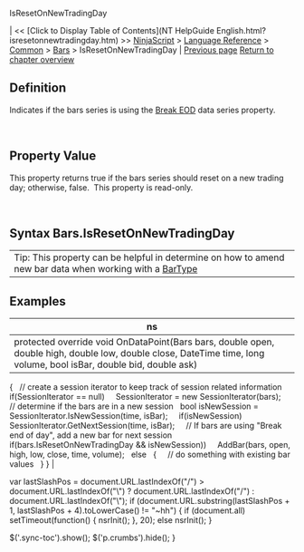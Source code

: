 ﻿










 


IsResetOnNewTradingDay







| &lt;&lt; [Click to Display Table of Contents](NT HelpGuide English.html?isresetonnewtradingday.htm) &gt;&gt;
 [NinjaScript](ninjascript.htm) &gt; [Language Reference](language_reference_wip.htm) &gt; [Common](common.htm) &gt; [Bars](bars.htm) &gt;
IsResetOnNewTradingDay | [Previous page](islastbarofsession.htm)
[Return to chapter overview](bars.htm)










Definition
----------


Indicates if the bars series is using the [Break EOD](break_at_eod.htm) data series property.  


 


Property Value
--------------


This property returns true if the bars series should reset on a new trading day; otherwise, false.  This property is read-only.


 


Syntax
Bars.IsResetOnNewTradingDay
----------------------------------





|  |
| --- |
| Tip: This property can be helpful in determine on how to amend new bar data when working with a [BarType](bars_type.htm) |





Examples
--------




| ns |
| --- |
| protected override void OnDataPoint(Bars bars, double open, double high, double low, double close, DateTime time, long volume, bool isBar, double bid, double ask)
{
   // create a session iterator to keep track of session related information
   if(SessionIterator == null)
     SessionIterator = new SessionIterator(bars);
 
   // determine if the bars are in a new session
   bool isNewSession = SessionIterator.IsNewSession(time, isBar);
 
   if(isNewSession)
     SessionIterator.GetNextSession(time, isBar);
 
   // If bars are using "Break end of day", add a new bar for next session
   if(bars.IsResetOnNewTradingDay &amp;&amp; isNewSession))
     AddBar(bars, open, high, low, close, time, volume);
   else
   {
     // do something with existing bar values
   }
} |






 
 var lastSlashPos = document.URL.lastIndexOf("/") &gt; document.URL.lastIndexOf("\\") ? document.URL.lastIndexOf("/") : document.URL.lastIndexOf("\\");
 if (document.URL.substring(lastSlashPos + 1, lastSlashPos + 4).toLowerCase() != "~hh") {
 if (document.all) setTimeout(function() {
 nsrInit();
 }, 20);
 else nsrInit();
 }
 
 
 $('.sync-toc').show();
 $('p.crumbs').hide();
 }
 
 
 



